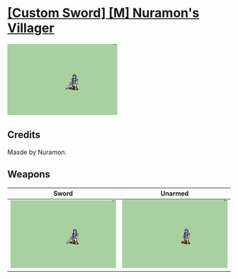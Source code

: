 # [\[Custom Sword\] \[M\] Nuramon's Villager](../%5BCustom%20Sword%5D%20%5BM%5D%20Nuramon's%20Villager)

<img src="./1.%20Sword/Sword_000.png" alt="[Custom Sword] [M] Nuramon's Villager standing" />

## Credits

Masde by Nuramon.

## Weapons


|Sword |Unarmed |
|  :---: | :---: |
| <img alt="Sword animation" src="./1.%20Sword/Sword.gif" /> | <img alt="Unarmed animation" src="./8.%20Unarmed/Unarmed.gif" /> |
